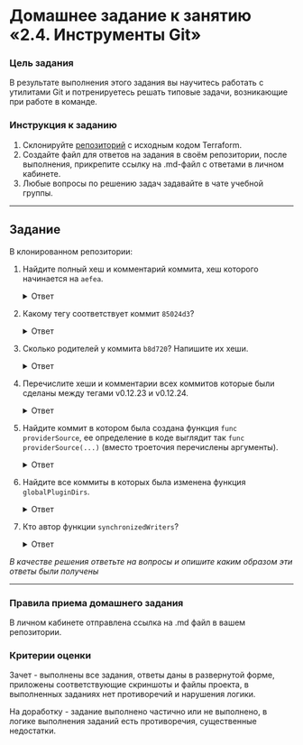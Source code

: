 # Домашнее задание к занятию «2.4. Инструменты Git»

### Цель задания

В результате выполнения этого задания вы научитесь работать с утилитами Git и  потренируетесь решать типовые задачи, возникающие при работе в команде. 

### Инструкция к заданию

1. Склонируйте [репозиторий](https://github.com/hashicorp/terraform) с исходным кодом Terraform.
2. Создайте файл для ответов на задания в своём репозитории, после выполнения, прикрепите ссылку на .md-файл с ответами в личном кабинете.
3. Любые вопросы по решению задач задавайте в чате учебной группы.

------

## Задание

В клонированном репозитории:

1. Найдите полный хеш и комментарий коммита, хеш которого начинается на `aefea`.
	
	
	<details>
	<summary>Ответ</summary>

		Ответ ololololololololololololololol

	</details>
	
	
2. Какому тегу соответствует коммит `85024d3`?
	
	
	<details>
	<summary>Ответ</summary>

		Ответ ololololololololololololololol

	</details>
	
	
3. Сколько родителей у коммита `b8d720`? Напишите их хеши.
	
	
	<details>
	<summary>Ответ</summary>

		Ответ ololololololololololololololol

	</details>
	
	
4. Перечислите хеши и комментарии всех коммитов которые были сделаны между тегами  v0.12.23 и v0.12.24.
	
	
	<details>
	<summary>Ответ</summary>

		Ответ ololololololololololololololol

	</details>
	
	
5. Найдите коммит в котором была создана функция `func providerSource`, ее определение в коде выглядит 
так `func providerSource(...)` (вместо троеточия перечислены аргументы).
	
	
	<details>
	<summary>Ответ</summary>

		Ответ ololololololololololololololol

	</details>
	
	
6. Найдите все коммиты в которых была изменена функция `globalPluginDirs`.
	
	
	<details>
	<summary>Ответ</summary>

		Ответ ololololololololololololololol

	</details>
	
	
7. Кто автор функции `synchronizedWriters`? 
	
	
	<details>
	<summary>Ответ</summary>

		Ответ ololololololololololololololol

	</details>
	
	

*В качестве решения ответьте на вопросы и опишите каким образом эти ответы были получены*

---

### Правила приема домашнего задания

В личном кабинете отправлена ссылка на .md файл в вашем репозитории.

### Критерии оценки

Зачет - выполнены все задания, ответы даны в развернутой форме, приложены соответствующие скриншоты и файлы проекта, в выполненных заданиях нет противоречий и нарушения логики.

На доработку - задание выполнено частично или не выполнено, в логике выполнения заданий есть противоречия, существенные недостатки. 
